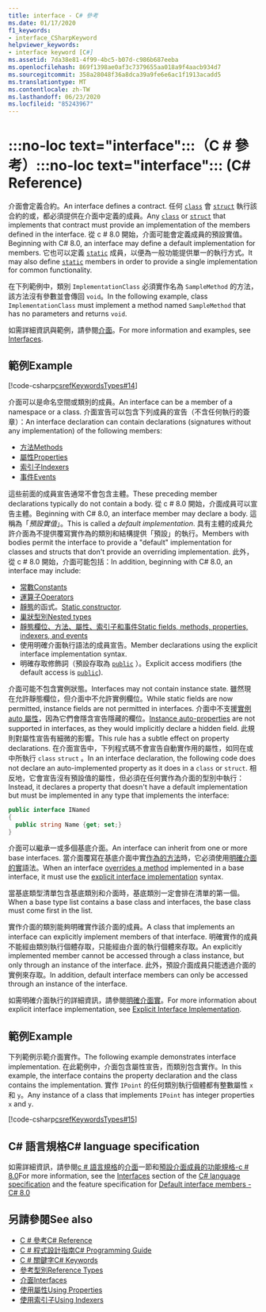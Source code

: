 ```yaml
---
title: interface - C# 參考
ms.date: 01/17/2020
f1_keywords:
- interface_CSharpKeyword
helpviewer_keywords:
- interface keyword [C#]
ms.assetid: 7da38e81-4f99-4bc5-b07d-c986b687eeba
ms.openlocfilehash: 869f1398ae0af3c7379655aa018a9f4aacb934d7
ms.sourcegitcommit: 358a28048f36a8dca39a9fe6e6ac1f1913acadd5
ms.translationtype: MT
ms.contentlocale: zh-TW
ms.lasthandoff: 06/23/2020
ms.locfileid: "85243967"
---
```

# <a name="no-loc-textinterface-c-reference"></a><span data-ttu-id="ffba8-102">:::no-loc text="interface":::（C # 參考）</span><span class="sxs-lookup"><span data-stu-id="ffba8-102">:::no-loc text="interface"::: (C# Reference)</span></span>

<span data-ttu-id="ffba8-103">介面會定義合約。</span><span class="sxs-lookup"><span data-stu-id="ffba8-103">An interface defines a contract.</span></span> <span data-ttu-id="ffba8-104">任何 [`class`](class.md) 會 [`struct`](../builtin-types/struct.md) 執行該合約的或，都必須提供在介面中定義的成員。</span><span class="sxs-lookup"><span data-stu-id="ffba8-104">Any [`class`](class.md) or [`struct`](../builtin-types/struct.md) that implements that contract must provide an implementation of the members defined in the interface.</span></span> <span data-ttu-id="ffba8-105">從 c # 8.0 開始，介面可能會定義成員的預設實值。</span><span class="sxs-lookup"><span data-stu-id="ffba8-105">Beginning with C# 8.0, an interface may define a default implementation for members.</span></span> <span data-ttu-id="ffba8-106">它也可以定義 [`static`](static.md) 成員，以便為一般功能提供單一的執行方式。</span><span class="sxs-lookup"><span data-stu-id="ffba8-106">It may also define [`static`](static.md) members in order to provide a single implementation for common functionality.</span></span>

<span data-ttu-id="ffba8-107">在下列範例中，類別 `ImplementationClass` 必須實作名為 `SampleMethod` 的方法，該方法沒有參數並會傳回 `void`。</span><span class="sxs-lookup"><span data-stu-id="ffba8-107">In the following example, class `ImplementationClass` must implement a method named `SampleMethod` that has no parameters and returns `void`.</span></span>

<span data-ttu-id="ffba8-108">如需詳細資訊與範例，請參閱[介面](../../programming-guide/interfaces/index.md)。</span><span class="sxs-lookup"><span data-stu-id="ffba8-108">For more information and examples, see [Interfaces](../../programming-guide/interfaces/index.md).</span></span>

## <a name="example"></a><span data-ttu-id="ffba8-109">範例</span><span class="sxs-lookup"><span data-stu-id="ffba8-109">Example</span></span>

[!code-csharp[csrefKeywordsTypes#14](~/samples/snippets/csharp/VS_Snippets_VBCSharp/csrefKeywordsTypes/CS/keywordsTypes.cs#14)]

<span data-ttu-id="ffba8-110">介面可以是命名空間或類別的成員。</span><span class="sxs-lookup"><span data-stu-id="ffba8-110">An interface can be a member of a namespace or a class.</span></span> <span data-ttu-id="ffba8-111">介面宣告可以包含下列成員的宣告（不含任何執行的簽章）：</span><span class="sxs-lookup"><span data-stu-id="ffba8-111">An interface declaration can contain declarations (signatures without any implementation) of the following members:</span></span>

- [<span data-ttu-id="ffba8-112">方法</span><span class="sxs-lookup"><span data-stu-id="ffba8-112">Methods</span></span>](../../programming-guide/classes-and-structs/methods.md)
- [<span data-ttu-id="ffba8-113">屬性</span><span class="sxs-lookup"><span data-stu-id="ffba8-113">Properties</span></span>](../../programming-guide/classes-and-structs/using-properties.md)
- [<span data-ttu-id="ffba8-114">索引子</span><span class="sxs-lookup"><span data-stu-id="ffba8-114">Indexers</span></span>](../../programming-guide/indexers/using-indexers.md)
- [<span data-ttu-id="ffba8-115">事件</span><span class="sxs-lookup"><span data-stu-id="ffba8-115">Events</span></span>](event.md)

<span data-ttu-id="ffba8-116">這些前面的成員宣告通常不會包含主體。</span><span class="sxs-lookup"><span data-stu-id="ffba8-116">These preceding member declarations typically do not contain a body.</span></span> <span data-ttu-id="ffba8-117">從 c # 8.0 開始，介面成員可以宣告主體。</span><span class="sxs-lookup"><span data-stu-id="ffba8-117">Beginning with C# 8.0, an interface member may declare a body.</span></span> <span data-ttu-id="ffba8-118">這稱為「*預設實值*」。</span><span class="sxs-lookup"><span data-stu-id="ffba8-118">This is called a *default implementation*.</span></span> <span data-ttu-id="ffba8-119">具有主體的成員允許介面為不提供覆寫實作為的類別和結構提供「預設」的執行。</span><span class="sxs-lookup"><span data-stu-id="ffba8-119">Members with bodies permit the interface to provide a "default" implementation for classes and structs that don't provide an overriding implementation.</span></span> <span data-ttu-id="ffba8-120">此外，從 c # 8.0 開始，介面可能包括：</span><span class="sxs-lookup"><span data-stu-id="ffba8-120">In addition, beginning with C# 8.0, an interface may include:</span></span>

- [<span data-ttu-id="ffba8-121">常數</span><span class="sxs-lookup"><span data-stu-id="ffba8-121">Constants</span></span>](const.md)
- [<span data-ttu-id="ffba8-122">運算子</span><span class="sxs-lookup"><span data-stu-id="ffba8-122">Operators</span></span>](../operators/operator-overloading.md)
- <span data-ttu-id="ffba8-123">[靜態](../../programming-guide/classes-and-structs/constructors.md#static-constructors)的函式。</span><span class="sxs-lookup"><span data-stu-id="ffba8-123">[Static constructor](../../programming-guide/classes-and-structs/constructors.md#static-constructors).</span></span>
- [<span data-ttu-id="ffba8-124">巢狀型別</span><span class="sxs-lookup"><span data-stu-id="ffba8-124">Nested types</span></span>](../../programming-guide/classes-and-structs/nested-types.md)
- [<span data-ttu-id="ffba8-125">靜態欄位、方法、屬性、索引子和事件</span><span class="sxs-lookup"><span data-stu-id="ffba8-125">Static fields, methods, properties, indexers, and events</span></span>](static.md)
- <span data-ttu-id="ffba8-126">使用明確介面執行語法的成員宣告。</span><span class="sxs-lookup"><span data-stu-id="ffba8-126">Member declarations using the explicit interface implementation syntax.</span></span>
- <span data-ttu-id="ffba8-127">明確存取修飾詞（預設存取為 [`public`](access-modifiers.md) ）。</span><span class="sxs-lookup"><span data-stu-id="ffba8-127">Explicit access modifiers (the default access is [`public`](access-modifiers.md)).</span></span>

<span data-ttu-id="ffba8-128">介面可能不包含實例狀態。</span><span class="sxs-lookup"><span data-stu-id="ffba8-128">Interfaces may not contain instance state.</span></span> <span data-ttu-id="ffba8-129">雖然現在允許靜態欄位，但介面中不允許實例欄位。</span><span class="sxs-lookup"><span data-stu-id="ffba8-129">While static fields are now permitted, instance fields are not permitted in interfaces.</span></span> <span data-ttu-id="ffba8-130">介面中不支援[實例 auto 屬性](../../programming-guide/classes-and-structs/auto-implemented-properties.md)，因為它們會隱含宣告隱藏的欄位。</span><span class="sxs-lookup"><span data-stu-id="ffba8-130">[Instance auto-properties](../../programming-guide/classes-and-structs/auto-implemented-properties.md) are not supported in interfaces, as they would implicitly declare a hidden field.</span></span> <span data-ttu-id="ffba8-131">此規則對屬性宣告有細微的影響。</span><span class="sxs-lookup"><span data-stu-id="ffba8-131">This rule has a subtle effect on property declarations.</span></span> <span data-ttu-id="ffba8-132">在介面宣告中，下列程式碼不會宣告自動實作用的屬性，如同在或中所執行 `class` `struct` 。</span><span class="sxs-lookup"><span data-stu-id="ffba8-132">In an interface declaration, the following code does not declare an auto-implemented property as it does in a `class` or `struct`.</span></span> <span data-ttu-id="ffba8-133">相反地，它會宣告沒有預設值的屬性，但必須在任何實作為介面的型別中執行：</span><span class="sxs-lookup"><span data-stu-id="ffba8-133">Instead, it declares a property that doesn't have a default implementation but must be implemented in any type that implements the interface:</span></span>

```csharp
public interface INamed
{
  public string Name {get; set;}
}
```

<span data-ttu-id="ffba8-134">介面可以繼承一或多個基底介面。</span><span class="sxs-lookup"><span data-stu-id="ffba8-134">An interface can inherit from one or more base interfaces.</span></span> <span data-ttu-id="ffba8-135">當介面覆寫在基底介面中實[作為的方法](override.md)時，它必須使用[明確介面的實](../../programming-guide/interfaces/explicit-interface-implementation.md)語法。</span><span class="sxs-lookup"><span data-stu-id="ffba8-135">When an interface [overrides a method](override.md) implemented in a base interface, it must use the [explicit interface implementation](../../programming-guide/interfaces/explicit-interface-implementation.md) syntax.</span></span>

<span data-ttu-id="ffba8-136">當基底類型清單包含基底類別和介面時，基底類別一定會排在清單的第一個。</span><span class="sxs-lookup"><span data-stu-id="ffba8-136">When a base type list contains a base class and interfaces, the base class must come first in the list.</span></span>

<span data-ttu-id="ffba8-137">實作介面的類別能夠明確實作該介面的成員。</span><span class="sxs-lookup"><span data-stu-id="ffba8-137">A class that implements an interface can explicitly implement members of that interface.</span></span> <span data-ttu-id="ffba8-138">明確實作的成員不能經由類別執行個體存取，只能經由介面的執行個體來存取。</span><span class="sxs-lookup"><span data-stu-id="ffba8-138">An explicitly implemented member cannot be accessed through a class instance, but only through an instance of the interface.</span></span> <span data-ttu-id="ffba8-139">此外，預設介面成員只能透過介面的實例來存取。</span><span class="sxs-lookup"><span data-stu-id="ffba8-139">In addition, default interface members can only be accessed through an instance of the interface.</span></span>

<span data-ttu-id="ffba8-140">如需明確介面執行的詳細資訊，請參閱[明確介面實](../../programming-guide/interfaces/explicit-interface-implementation.md)。</span><span class="sxs-lookup"><span data-stu-id="ffba8-140">For more information about explicit interface implementation, see [Explicit Interface Implementation](../../programming-guide/interfaces/explicit-interface-implementation.md).</span></span>

## <a name="example"></a><span data-ttu-id="ffba8-141">範例</span><span class="sxs-lookup"><span data-stu-id="ffba8-141">Example</span></span>

<span data-ttu-id="ffba8-142">下列範例示範介面實作。</span><span class="sxs-lookup"><span data-stu-id="ffba8-142">The following example demonstrates interface implementation.</span></span> <span data-ttu-id="ffba8-143">在此範例中，介面包含屬性宣告，而類別包含實作。</span><span class="sxs-lookup"><span data-stu-id="ffba8-143">In this example, the interface contains the property declaration and the class contains the implementation.</span></span> <span data-ttu-id="ffba8-144">實作 `IPoint` 的任何類別執行個體都有整數屬性 `x` 和 `y`。</span><span class="sxs-lookup"><span data-stu-id="ffba8-144">Any instance of a class that implements `IPoint` has integer properties `x` and `y`.</span></span>

[!code-csharp[csrefKeywordsTypes#15](~/samples/snippets/csharp/VS_Snippets_VBCSharp/csrefKeywordsTypes/CS/keywordsTypes.cs#15)]

## <a name="c-language-specification"></a><span data-ttu-id="ffba8-145">C# 語言規格</span><span class="sxs-lookup"><span data-stu-id="ffba8-145">C# language specification</span></span>

<span data-ttu-id="ffba8-146">如需詳細資訊，請參閱[c # 語言規格](~/_csharplang/spec/introduction.md)的[介面](~/_csharplang/spec/interfaces.md)一節和[預設介面成員的功能規格-c # 8.0](~/_csharplang/proposals/csharp-8.0/default-interface-methods.md)</span><span class="sxs-lookup"><span data-stu-id="ffba8-146">For more information, see the [Interfaces](~/_csharplang/spec/interfaces.md) section of the [C# language specification](~/_csharplang/spec/introduction.md) and the feature specification for [Default interface members - C# 8.0](~/_csharplang/proposals/csharp-8.0/default-interface-methods.md)</span></span>

## <a name="see-also"></a><span data-ttu-id="ffba8-147">另請參閱</span><span class="sxs-lookup"><span data-stu-id="ffba8-147">See also</span></span>

- [<span data-ttu-id="ffba8-148">C # 參考</span><span class="sxs-lookup"><span data-stu-id="ffba8-148">C# Reference</span></span>](../index.md)
- [<span data-ttu-id="ffba8-149">C # 程式設計指南</span><span class="sxs-lookup"><span data-stu-id="ffba8-149">C# Programming Guide</span></span>](../../programming-guide/index.md)
- [<span data-ttu-id="ffba8-150">C # 關鍵字</span><span class="sxs-lookup"><span data-stu-id="ffba8-150">C# Keywords</span></span>](index.md)
- [<span data-ttu-id="ffba8-151">參考型別</span><span class="sxs-lookup"><span data-stu-id="ffba8-151">Reference Types</span></span>](reference-types.md)
- [<span data-ttu-id="ffba8-152">介面</span><span class="sxs-lookup"><span data-stu-id="ffba8-152">Interfaces</span></span>](../../programming-guide/interfaces/index.md)
- [<span data-ttu-id="ffba8-153">使用屬性</span><span class="sxs-lookup"><span data-stu-id="ffba8-153">Using Properties</span></span>](../../programming-guide/classes-and-structs/using-properties.md)
- [<span data-ttu-id="ffba8-154">使用索引子</span><span class="sxs-lookup"><span data-stu-id="ffba8-154">Using Indexers</span></span>](../../programming-guide/indexers/using-indexers.md)
